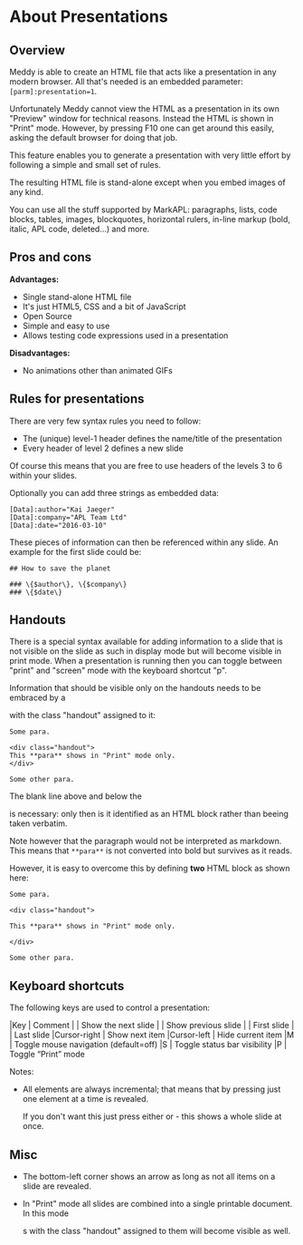 # About Presentations

## Overview

Meddy is able to create an HTML file that acts like a presentation in any modern browser. All that's needed is an embedded parameter: `[parm]:presentation=1`.

Unfortunately Meddy cannot view the HTML as a presentation in its own "Preview" window for technical reasons. Instead the HTML is shown in "Print" mode. However, by pressing F10 one can get around this easily, asking the default browser for doing that job.

This feature enables you to generate a presentation with very little effort by following a simple and small set of rules.

The resulting HTML file is stand-alone except when you embed images of any kind.

You can use all the stuff supported by MarkAPL: paragraphs, lists, code blocks, tables, images, blockquotes, horizontal rulers, in-line markup (bold, italic, APL code, deleted…) and more.

## Pros and cons

**Advantages:**

* Single stand-alone HTML file
* It's just HTML5, CSS and a bit of JavaScript
* Open Source
* Simple and easy to use
* Allows testing code expressions used in a presentation

**Disadvantages:**

* No animations other than animated GIFs

## Rules for presentations

There are very few syntax rules you need to follow:

* The (unique) level-1 header defines the name/title of the presentation
* Every header of level 2 defines a new slide

Of course this means that you are free to use headers of the levels 3 to 6 within your slides.

Optionally you can add three strings as embedded data:

```
[Data]:author="Kai Jaeger"
[Data]:company="APL Team Ltd"
[Data]:date="2016-03-10"
```

These pieces of information can then be referenced within any slide. An example for the first slide could be:

```
## How to save the planet

### \{$author\}, \{$company\}
### \{$date\}
```

## Handouts

There is a special syntax available for adding information to a slide that is not visible on the slide as such in display mode but will become visible in print mode. When a presentation is running then you can toggle between "print" and "screen" mode with the keyboard shortcut "p".

Information that should be visible only on the handouts needs to be embraced by a <div> with the class "handout" assigned to it:

```
Some para.

<div class="handout">
This **para** shows in "Print" mode only.
</div>

Some other para.
```

The blank line above and below the <div> is necessary: only then is it identified as an HTML block rather than beeing taken verbatim.

Note however that the paragraph would not be interpreted as markdown. This means that `**para**` is not converted into bold but survives as it reads.

However, it is easy to overcome this by defining **two** HTML block as shown here:

```
Some para.

<div class="handout">

This **para** shows in "Print" mode only.

</div>

Some other para.
```


## Keyboard shortcuts

The following keys are used to control a presentation:

|Key          | Comment
|<PgDn>       | Show the next slide
|<PgUp>       | Show previous slide
|<Home>       | First slide
|<End>        | Last slide
|Cursor-right | Show next item
|Cursor-left  |    Hide current item
|M            | Toggle mouse navigation (default=off)
|S            | Toggle status bar visibility
|P            | Toggle “Print” mode 

Notes:

* All elements are always incremental; that means that by pressing <CursorRight> just one element at a time is revealed.

  If you don't want this just press either <PgDn> or <Enter> - this shows a whole slide at once.

## Misc
 
* The bottom-left corner shows an arrow as long as not all items on a slide are revealed.

* In "Print" mode all slides are combined into a single printable document. In this mode <div>s with the class "handout" assigned to them will become visible as well.